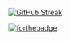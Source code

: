 [![GitHub Streak](https://github-readme-streak-stats.herokuapp.com?user=s1099&theme=dark&date_format=M%20j%5B%2C%20Y%5D)](https://git.io/streak-stats)

[![forthebadge](https://forthebadge.com/images/badges/60-percent-of-the-time-works-every-time.svg)](https://forthebadge.com)

